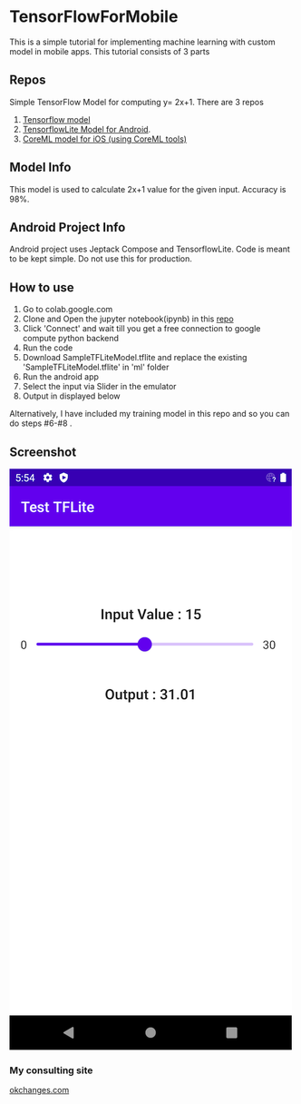 # TensorFlowForMobile

This is a simple tutorial for implementing machine learning with custom model in mobile apps. This tutorial consists of 3 parts


## Repos
  Simple TensorFlow Model for computing y= 2x+1. There are 3 repos
  
1. [Tensorflow model](https://github.com/Mahabali/TensorFlowForMobile)
2. [TensorflowLite Model for Android](https://github.com/Mahabali/TFLiteAndroidSample). 
3. [CoreML model for iOS (using CoreML tools)](https://github.com/Mahabali/CoreMLSampleiOS)

## Model Info

This model is used to calculate 2x+1 value for the given input. Accuracy is 98%.


## Android Project Info
Android project uses Jeptack Compose and TensorflowLite. Code is meant to be kept simple. Do not use this for production.

## How to use

1. Go to colab.google.com
2. Clone and Open the jupyter notebook(ipynb) in this [repo](https://github.com/Mahabali/TensorFlowForMobile)
3. Click 'Connect' and wait till you get a free connection to google compute python backend
4. Run the code
5. Download SampleTFLiteModel.tflite and replace the existing 'SampleTFLiteModel.tflite' in 'ml' folder
6. Run the android app
7. Select the input via Slider in the emulator
8. Output in displayed below

Alternatively, I have included my training model in this repo and so you can do steps #6-#8 .

## Screenshot
![Screenshot](https://github.com/Mahabali/TFLiteAndroidSample/blob/main/Screenshot.png)


### My consulting site
[okchanges.com](https://okchanges.com)
